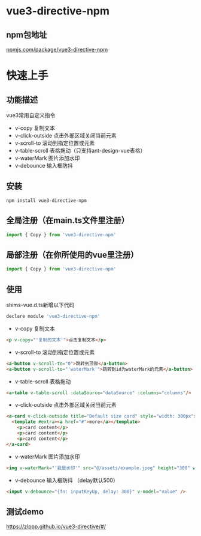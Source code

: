 # vue3-directive-npm
## npm包地址
[npmjs.com/package/vue3-directive-npm](npmjs.com/package/vue3-directive-npm)
# 快速上手
## 功能描述
vue3常用自定义指令
+ v-copy 复制文本
+ v-click-outside 点击外部区域关闭当前元素
+ v-scroll-to 滚动到指定位置或元素
+ v-table-scroll 表格拖动（只支持ant-design-vue表格）
+ v-waterMark 图片添加水印
+ v-debounce 输入框防抖

## 安装
```shell
npm install vue3-directive-npm
```
## 全局注册（在main.ts文件里注册）
```javascript
import { Copy } from 'vue3-directive-npm'
```
## 局部注册（在你所使用的vue里注册）
```javascript
import { Copy } from 'vue3-directive-npm'
```
## 使用
shims-vue.d.ts新增以下代码
```js
declare module 'vue3-directive-npm'
```

+ v-copy 复制文本
```html
<p v-copy="'复制的文本'">点击复制文本</p>
```
+ v-scroll-to 滚动到指定位置或元素
```html
<a-button v-scroll-to="0">跳转到顶部</a-button>
<a-button v-scroll-to="'waterMark'">跳转到id为waterMark的元素</a-button>
```
+ v-table-scroll 表格拖动
```html
<a-table v-table-scroll :dataSource="dataSource" :columns="columns"/>
```

+ v-click-outside 点击外部区域关闭当前元素
```html
<a-card v-click-outside title="Default size card" style="width: 300px">
  <template #extra><a href="#">more</a></template>
    <p>card content</p>
    <p>card content</p>
    <p>card content</p>
</a-card>
```
+ v-waterMark 图片添加水印
```html
<img v-waterMark="'我是水印'" src="@/assets/example.jpeg" height="300" width="400"/>

```
+ v-debounce 输入框防抖
（delay默认500）
```html
<input v-debounce="{fn: inputKeyUp, delay: 300}" v-model="value" />
```


## 测试demo
https://zlppp.github.io/vue3-directive/#/

